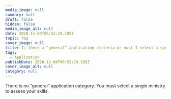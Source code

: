 ```yaml
---
media_image: null
summary: null
draft: false
hidden: false
media_image_alt: null
date: 2020-11-04T06:52:19.195Z
topic: faq
cover_image: null
title: Is there a “general” application criteria or must I select a specific field?
tags:
  - Application
publishDate: 2020-11-04T06:52:19.195Z
cover_image_alt: null
category: null
---
```

There is no “general” application category. You must select a single ministry to assess your skills.